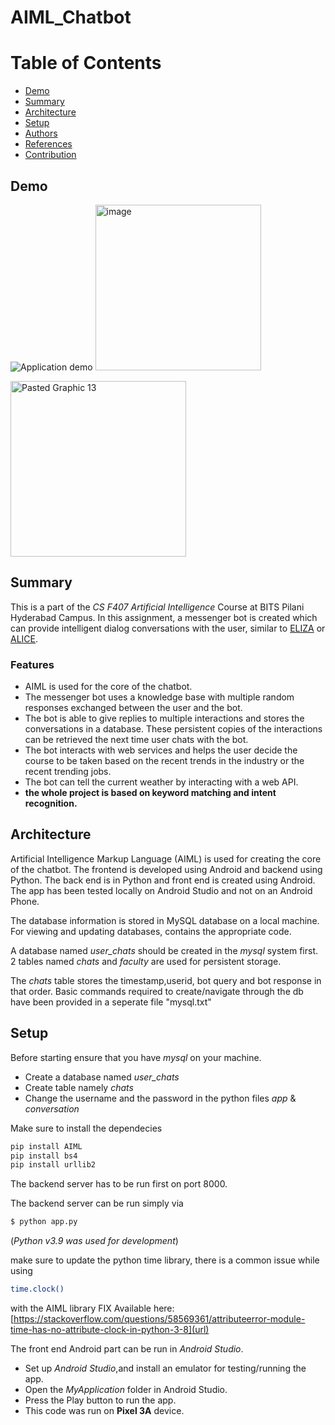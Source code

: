 # AIML_Chatbot


# Table of Contents
  * [Demo](#demo)
  * [Summary](#summary)
  * [Architecture](#architecture)
  * [Setup](#setup)
  * [Authors](#authors)
  * [References](#references)
  * [Contribution](#contribution)

## Demo
![Application demo](media/demo.gif)
<img width="265" alt="image" src="https://github.com/RitulMohan/AIML_Chatbot/assets/79750424/a0296537-c634-493d-9860-bfecbdb1bf7e">

<img width="281" alt="Pasted Graphic 13" src="https://github.com/RitulMohan/AIML_Chatbot/assets/79750424/f829bc52-0cd3-40ce-90b6-ba7df1404529">



## Summary
This is a part of the *CS F407 Artificial Intelligence* Course at BITS Pilani Hyderabad Campus. In this assignment, a messenger bot  is created which can provide intelligent dialog conversations with the user, similar to  [ELIZA](https://en.wikipedia.org/wiki/ELIZA) or [ALICE](https://www.chatbots.org/chatbot/a.l.i.c.e/).

### Features
- AIML is used for the core of the chatbot.
- The messenger bot uses a knowledge base with multiple random responses exchanged between the user and the bot. 
- The bot is able to give replies to multiple interactions and stores the conversations in a  database. These persistent copies of the interactions can be retrieved the next time user chats with the  bot.
- The bot interacts with web services and helps the user decide the course to be taken based on the recent trends in the industry or the recent trending jobs.
- The bot can tell the current weather by interacting with a web API.
- **the whole project is based on keyword matching and intent recognition.**



## Architecture
Artificial Intelligence Markup Language (AIML) is used for creating the core of the chatbot. The frontend is developed using Android and backend using Python. 
The back end is in Python and front end is created using Android.
The app has been tested locally on Android Studio and not on an Android Phone.

The database information is stored in MySQL database on a  local machine. For viewing and updating databases, contains the appropriate code.



A database named *user_chats* should be created in the *mysql* system first.
2 tables named *chats* and *faculty* are used for persistent storage.

The *chats* table stores the timestamp,userid, bot query and bot response in that order.
Basic commands required to create/navigate through the db have been provided in a seperate file "mysql.txt"

## Setup

Before starting ensure that you have *mysql* on your machine.
- Create a database named *user_chats*
- Create table namely *chats* 
- Change the username and the password in the python files *app* & *conversation*


	
Make sure to install the dependecies 
```bash
pip install AIML
pip install bs4
pip install urllib2
```
The backend server has to be run first on port 8000.

The backend server can be run simply via 
```bash
$ python app.py 
```
(*Python v3.9 was used for development*)

make sure to update the python time library, there is a common issue while using 
```bash
time.clock()
```
with the AIML library
FIX Available here: [https://stackoverflow.com/questions/58569361/attributeerror-module-time-has-no-attribute-clock-in-python-3-8](url)

The front end Android part can be run in *Android Studio*.
- Set up *Android Studio*,and install an emulator for testing/running the app.
- Open the *MyApplication* folder in Android Studio.
- Press the Play button to run the app. 
- This code was run on **Pixel 3A** device.


